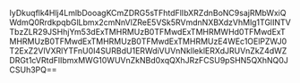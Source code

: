 IyDkuqflk4Hlj4LmlbDooagKCmZDRG5sTFhtdFlIbXRZdnBoNC9sajRMbWxiQWdmQ0RrdkpqbGlLbmx2cmNnVlZReE5VSk5RVmdnNXBXdzVhMlg1TGlINTVTbzZLR29JSHhjYm53dExTMHRMUzB0TFMwdExTMHRMWHd0TFMwdExTMHRMUzB0TFMwdExTMHRMUzB0TFMwdExTMHRMUzE4WEc1OElPZWJ0T2ExZ2VlVXRlYTFnU0I4SURBdU1ERWdiVUVnNklleklERXdJRUVnZkZ4dWZDRGt1cVRtdFlIbmxMWG10WUVnZkNBd0xqQXhJRzFCSU9pSHN5QXhNQ0JCSUh3PQ==